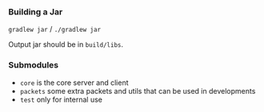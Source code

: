 ### Building a Jar

`gradlew jar` / `./gradlew jar`

Output jar should be in `build/libs`.

### Submodules

- `core` is the core server and client
- `packets` some extra packets and utils that can be used in developments
- `test` only for internal use